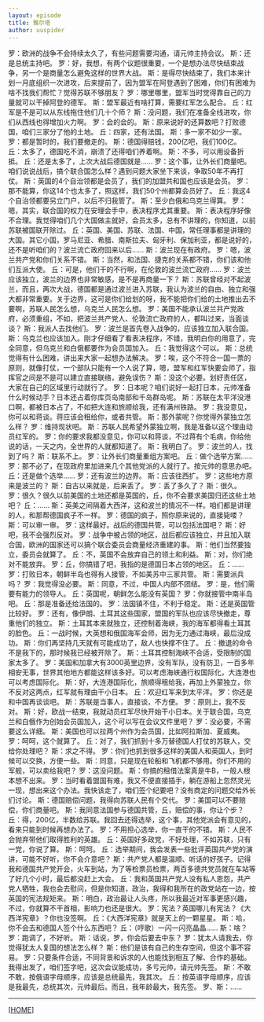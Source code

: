 ```yaml
---
layout: episode
title: 雅尔塔
author: uuspider
---
```

罗：欧洲的战争不会持续太久了，有些问题需要沟通，请元帅主持会议。
斯：还是总统主持吧。
罗：好，我想，有两个议题很重要，一个是想办法尽快结束战争，另一个是商量怎么避免这样的世界大战。
斯：是得尽快结束了，我们本来计划一月底组织一次进攻，后来提前了，因为盟军在阿登遇到了困难，你们有困难为啥不找我们帮忙？觉得苏联不够朋友？
罗：哪里哪里，盟军当时觉得靠自己的力量就可以干掉阿登的德军。
斯：盟军最近有啥打算，需要红军怎么配合。
丘：红军是不是可以从东线拖住他们几十个师？
斯：没问题，我们在准备全线进攻，你们从西线也得增加火力啊。
罗：会的会的。
斯：原来说好的还算数吧？打败德国，咱们三家分了他的土地。
丘：四家，还有法国。
斯：多一家不如少一家。
罗：都是暂时的，我们要撤走的。
斯：德国得赔钱，200亿吧，我们100亿。
丘：太多了，德国吃不消，崩溃了还得咱们养着啊。
斯：不多，可以用设备折抵。
丘：还是太多了，上次大战后德国就是……
罗：这个事，让外长们商量吧。咱们说说战后，搞个联合国怎么样？遇到问题大家坐下来谈，争取50年不再打仗。
斯：英国的4个自治领都是会员了，我们的加盟共和国也应该是会员。
罗：那不能算，你这14个也太多了，照这样，我们50个州都算会员好了。
丘：我这4个自治领都要另立门户，以后不归我管了。
斯：至少白俄和乌克兰得算。
罗：嗯，其实，联合国的权力在安理会手中，表决程序尤其重要。
斯：表决程序好像不合理。我觉得咱们几个大国做主就好，会员太多，总有不讲理的，你知道，以前苏联被国联开除过。
丘：英国、美国、苏联、法国、中国，常任理事都是讲理的大国。其它小国，罗马尼亚、希腊、南斯拉夫、匈牙利、保加利亚，都是说好的，还不是听咱们的？波兰流亡政府回来以后……
斯：波兰现在有政府。
罗：嗯，波兰共产党和你们关系不错。
斯：当然，和法国、捷克的关系都不错，你们该和他们互派大使。
丘：可是，他们干的不行啊，在伦敦的波兰流亡政府……
罗：波兰应该独立，波兰的边界也非常敏感，是不是再商量一下？
斯：苏联曾经对不起波兰，而且，两次大战，德国都是通过波兰进入苏联，我认为波兰的自由、独立和强大都非常重要。关于边界，这可是你们给划的呀，我不能把你们给的土地推出去不要啊，苏联人民怎么想，乌克兰人民怎么想。
罗：美国不能承认波兰共产党政府，必须重组，不如，把波兰共产党人、伦敦流亡政府的人，都叫过来，当面谈谈？
斯：我派人去找他们。
罗：波兰是首先卷入战争的，应该独立加入联合国。
斯：乌克兰也应该加入。刚才仔细看了看表决程序，不错，我明白你的用意了，完全同意，但乌克兰和白俄都要作为会员国加入。
丘：我觉得这个可以。
斯：总统觉得有什么困难，讲出来大家一起想办法解决。
罗：唉，这个不符合一国一票的原则，就像打仗，一个部队只能有一个人说了算，嗯，盟军和红军快要会师了，指挥官之间是不是可以建立直接联络，避免误伤？
斯：没这个必要。划好责任区，大家在自己的区域里行动就行了。
罗：日本呢？咱们说好一起打日本，元帅准备什么时候动手？日本还占着你库页岛南部和千岛群岛呢。
斯：苏联在太平洋没港口啊，都被日本占了，不如把大连和旅顺给我，还有满州铁路。
罗：我没意见，你可以和蒋谈。蒋应该会租给你，或者共管。
斯：那外蒙呢？你觉得外蒙独立怎么样？
罗：维持现状吧。
斯：苏联人民希望外蒙独立啊，我是准备以这个理由动员红军的。
罗：你的要求我都没意见，你可以和蒋谈，不过蒋有个毛病，你给他说的话，一天之内，全世界的人就都知道了。
斯：我明白了。
罗：波兰的人，找到了吗？
斯：联系不上。
罗：让外长们商量重组方案吧。
丘：做个选举方案……
罗：那不必了，在现政府里加进来几个其他党派的人就行了。按元帅的意思办吧。
丘：还是做个选举……
罗：还有波兰的边界。
斯：应该往西扩。
罗：这些地方原来是波兰的？
斯：自古以来就是，后来丢了。
罗：丢了多久了？
斯：很久。
罗：很久？很久以前美国的土地还都是英国的，丘，你不会要求美国归还这些土地吧？
丘：……
斯：英美之间隔着大西洋，这和波兰的情况不一样。咱们都是讲理的人，和那帮德国疯子不一样。
罗：德国的疯子，照你原来说的，直接毙喽？
斯：可以审一审。
罗：这样最好。战后的德国共管，可以包括法国吧？
斯：好吧，我不会强烈反对。
罗：战争中被占领的地区，战后都应该独立，并且加入联合国，欧洲的国家还可以搞个联合委员会商量经济重建的事。
斯：他们当然要独立，委员会就算了。
丘：不，英国不会放弃自己的领土和利益。
斯：对，你们绝对不能放弃。
罗：丘，你搞错了吧，我指的是德国日本占领的地区。
丘：……
罗：打败日本，朝鲜半岛也得有人接管，不如美苏中三家共管。
斯：需要派兵吗？
罗：我觉得没必要。
斯：同意，不过，中国人内部不团结。
罗：是，他们需要有能力的领导人。
丘：英国呢，朝鲜怎么能没有英国？
罗：你就接管中南半岛吧。
丘：那是准备还给法国的。
罗：法国镇不住，不利于稳定。
斯：还是英国管比较好。
罗：还有，像伊朗、土耳其这些国家，盟国的军队也应该尽快撤走，尊重他们的独立。
斯：土耳其本来就独立，还控制着海峡，我的海军都得看土耳其的脸色。
丘：一战时候，大英想和俄国海军会师，因为无力通过海峡，最后没成功。
斯：你们再坚持几天就有可能成功了，敌人也快撑不住了。
丘：撤退的命令不是我下的，那时候我已经被开除了。
斯：土耳其控制海峡不合适，受限制的国家太多了。
罗：美国和加拿大有3000英里边界，没有军队，没有防卫，一百多年相安无事，世界其他地方都能这样该多好。可以考虑海峡通行权国际化，大连港也可以考虑国际化。
斯：好，大连港国际化，旅顺得租给我，再加上外蒙独立，你不反对这两点，红军就有理由干小日本。
丘：欢迎红军来到太平洋。
罗：你还是和中国再谈谈吧。
斯：苏联是当事人，直接谈，不方便。
罗：原则上，我不反对。
斯：好，欧战一结束，我就动员红军尽快开始干小日本。关于联合国，乌克兰和白俄作为创始会员国加入，这个可以写在会议文件里吧？
罗：没必要，不需要这么详细。
斯：美国也可以拉两个州作为会员国，比如阿拉斯加、夏威夷。
罗：呵呵，这个就算了。
丘：对了，我们抓到十多万替德国人打仗的苏联人，交给你处理吧？
斯：求之不得。
罗：你们也抓到很多这样的美国人和英国人，到时候可以交换，方便一些。
斯：同意，只是现在轮船和飞机都不够用。你们不用的军舰，可以卖给我吧？
罗：这没问题。
斯：你搞的租借法案真是牛B，一般人根本想不出来。
罗：当时看着盟国有难，我又不便直接插手，躺在游船上忽然灵光一现，想出来这个办法。我快该走了，咱们签个纪要吧？没有商定的问题交给外长们讨论。
斯：德国赔偿问题，我得向苏联人民有个交代。
罗：美国可以不要赔偿，你们商量吧。
斯：我同意法国参与德国共管，丘，赔偿的事，你让个步？
丘：得，200亿，半数给苏联。我回去还得选举，这个事，其他党派会有意见的，看来只能到时候再想办法了。
罗：不用担心选举，你一直干的不错。
斯：人民不会抛弃带他们取得胜利的英雄。
丘：英国好多政党，不好处理，不如苏联，只有一党，你说了算。
斯：呵呵。
丘：选举期间，我会发表一些批评英国共产党的演讲，可能不好听，你不会介意吧？
斯：共产党人都是温顺、听话的好孩子。记得我和德国共产党开会，火车到站，为了等检票员检票，两百多德共党员就在车站等了好几个小时，最后都没赶上大会。
丘：我和英国共产党人没有私人恩怨，共产党人牺牲，我也会去慰问，但是你知道，政治，我得和我所在的政党站在一边，按英国的宪法规矩来。
斯：明白，政治最让人头疼，所以我最近对军事更感兴趣，不过，你就算不干首相，影响力也还是很大。
罗：宪法？英国哪儿有宪法？《大西洋宪章》？你也没签啊。
丘：《大西洋宪章》就是天上的一颗星星。
斯：哈，你不会去和德国人签个什么东西吧？
丘：（哼歌）一闪一闪亮晶晶……
斯：啥？
罗：跑调了，不好听。
斯：话说，罗，你会后要去中东？
罗：犹太人请我去，你觉得犹太人复国的想法怎么样？
斯：他们是该有自己的生存空间，但这个事不容易。
罗：只要条件合适，不同背景和诉求的人也能找到相互了解、合作的基础。我得出发了，咱们签字吧，这次会议能成功，多亏元帅，请元帅先签。
斯：不敢不敢，按俄语字母顺序，应该是总统最先，我其次。
丘：按英语字母顺序，应该是我最先，总统其次，元帅最后。而且，我年龄最大，我先签。
罗、斯：……

***

[[HOME][episode]]

[episode]:http://about.uuspider.com/2019/06/02/episodeindex.html

